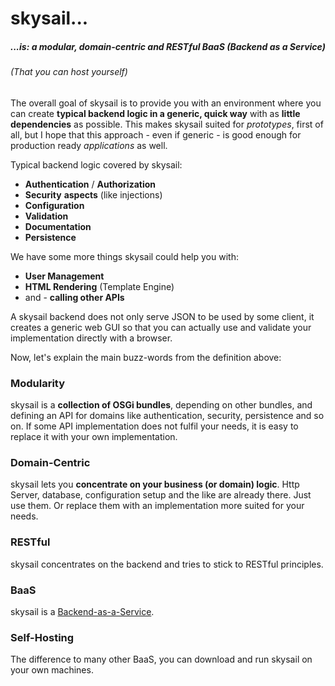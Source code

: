 # skysail...

##### ...is: a modular, domain-centric and RESTful BaaS \(Backend as a Service\)

###### \(That you can host yourself\)

The overall goal of skysail is to provide you with an environment where you can create **typical backend logic in a generic, quick way** with as **little dependencies** as possible. This makes skysail suited for _prototypes_, first of all, but I hope that this approach - even if generic - is good enough for production ready _applications_ as well.

Typical backend logic covered by skysail:

* **Authentication** / **Authorization**
* **Security** **aspects** \(like injections\)
* **Configuration**
* **Validation**
* **Documentation**
* **Persistence**

We have some more things skysail could help you with:

* **User Management**
* **HTML Rendering** \(Template Engine\)
* and - **calling other APIs**

A skysail backend does not only serve JSON to be used by some client, it creates a generic web GUI so that you can actually use and validate your implementation directly with a browser.

Now, let's explain the main buzz-words from the definition above:

### Modularity

skysail is a **collection of OSGi bundles**, depending on other bundles, and defining an API for domains like authentication, security, persistence and so on. If some API implementation does not fulfil your needs, it is easy to replace it with your own implementation.

### Domain-Centric

skysail lets you **concentrate on your business \(or domain\) logic**. Http Server, database, configuration setup and the like are already there. Just use them. Or replace them with an implementation more suited for your needs.

### RESTful

skysail concentrates on the backend and tries to stick to RESTful principles.

### BaaS

skysail is a [Backend-as-a-Service](https://en.wikipedia.org/wiki/Mobile_backend_as_a_service).

### Self-Hosting

The difference to many other BaaS, you can download and run skysail on your own machines.

